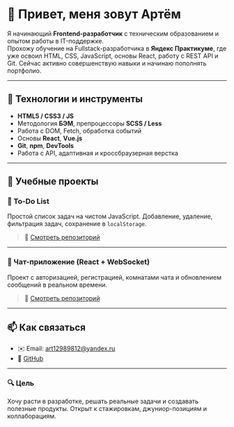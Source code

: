 # 👋 Привет, меня зовут Артём

Я начинающий **Frontend-разработчик** с техническим образованием и опытом работы в IT-поддержке.  
Прохожу обучение на Fullstack-разработчика в **Яндекс Практикуме**, где уже освоил HTML, CSS, JavaScript, основы React, работу с REST API и Git. Сейчас активно совершенствую навыки и начинаю пополнять портфолио.

---

## 🔧 Технологии и инструменты

- **HTML5 / CSS3 / JS**
- Методология **БЭМ**, препроцессоры **SCSS / Less**
- Работа с DOM, Fetch, обработка событий
- Основы **React**, **Vue.js**
- **Git**, **npm**, **DevTools**
- Работа с API, адаптивная и кроссбраузерная верстка

---

## 🚀 Учебные проекты

### 📝 To‑Do List
Простой список задач на чистом JavaScript. Добавление, удаление, фильтрация задач, сохранение в `localStorage`.

> 🔗 [Смотреть репозиторий](https://github.com/N0vA1298/название-репозитория)

---

### 💬 Чат-приложение (React + WebSocket)
Проект с авторизацией, регистрацией, комнатами чата и обновлением сообщений в реальном времени.

> 🔗 [Смотреть репозиторий](https://github.com/N0vA1298/название-репозитория)

---

## 📫 Как связаться

- ✉️ Email: art12989812@yandex.ru  
- 🔗 [GitHub](https://github.com/N0vA1298)

---

### 🔍 Цель

Хочу расти в разработке, решать реальные задачи и создавать полезные продукты. Открыт к стажировкам, джуниор-позициям и коллаборациям.

